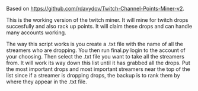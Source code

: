 Based on https://github.com/rdavydov/Twitch-Channel-Points-Miner-v2.

This is the working version of the twitch miner. It will mine for twitch drops succesfully and also rack up points. It will claim these drops and can handle many accounts working.


The way this script works is you create a .txt file with the name of all the streamers who are dropping. You then run final.py login to the account of your choosing. Then select the .txt file you want to take all the streamers from. It will work its way down this list until it has grabbed all the drops. Put the most important drops and most important streamers near the top of the list since if a streamer is dropping drops, the backup is to rank them by where they appear in the .txt file.
